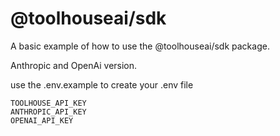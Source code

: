 # @toolhouseai/sdk

A basic example of how to use the @toolhouseai/sdk package.

Anthropic and OpenAi version.

use the .env.example to create your .env file
```
TOOLHOUSE_API_KEY
ANTHROPIC_API_KEY
OPENAI_API_KEY
```
